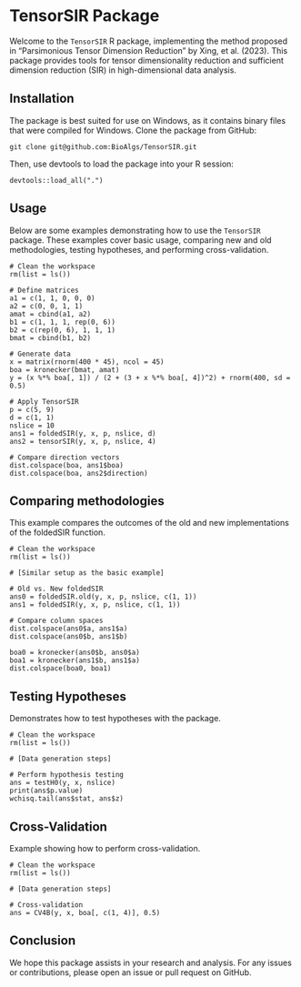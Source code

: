 # TensorSIR Package

Welcome to the `TensorSIR` R package, implementing the method proposed in “Parsimonious Tensor Dimension Reduction” by Xing, et al. (2023). This package provides tools for tensor dimensionality reduction and sufficient dimension reduction (SIR) in high-dimensional data analysis.

## Installation
The package is best suited for use on Windows, as it contains binary files that were compiled for Windows.
Clone the package from GitHub:
```{bash}
git clone git@github.com:BioAlgs/TensorSIR.git
```
Then, use devtools to load the package into your R session:
```{r}
devtools::load_all(".")
```
## Usage
Below are some examples demonstrating how to use the `TensorSIR` package. These examples cover basic usage, comparing new and old methodologies, testing hypotheses, and performing cross-validation.
```{r}
# Clean the workspace
rm(list = ls())

# Define matrices
a1 = c(1, 1, 0, 0, 0)
a2 = c(0, 0, 1, 1)
amat = cbind(a1, a2)
b1 = c(1, 1, 1, rep(0, 6))
b2 = c(rep(0, 6), 1, 1, 1)
bmat = cbind(b1, b2)

# Generate data
x = matrix(rnorm(400 * 45), ncol = 45)
boa = kronecker(bmat, amat)
y = (x %*% boa[, 1]) / (2 + (3 + x %*% boa[, 4])^2) + rnorm(400, sd = 0.5)

# Apply TensorSIR
p = c(5, 9)
d = c(1, 1)
nslice = 10
ans1 = foldedSIR(y, x, p, nslice, d)
ans2 = tensorSIR(y, x, p, nslice, 4)

# Compare direction vectors
dist.colspace(boa, ans1$boa)
dist.colspace(boa, ans2$direction)
```
## Comparing methodologies
This example compares the outcomes of the old and new implementations of the foldedSIR function.
```{r}
# Clean the workspace
rm(list = ls())

# [Similar setup as the basic example]

# Old vs. New foldedSIR
ans0 = foldedSIR.old(y, x, p, nslice, c(1, 1))
ans1 = foldedSIR(y, x, p, nslice, c(1, 1))

# Compare column spaces
dist.colspace(ans0$a, ans1$a)
dist.colspace(ans0$b, ans1$b)

boa0 = kronecker(ans0$b, ans0$a)
boa1 = kronecker(ans1$b, ans1$a)
dist.colspace(boa0, boa1)
```

## Testing Hypotheses
Demonstrates how to test hypotheses with the package.
```{r}
# Clean the workspace
rm(list = ls())

# [Data generation steps]

# Perform hypothesis testing
ans = testH0(y, x, nslice)
print(ans$p.value)
wchisq.tail(ans$stat, ans$z)
```

## Cross-Validation
Example showing how to perform cross-validation.
```{r}
# Clean the workspace
rm(list = ls())

# [Data generation steps]

# Cross-validation
ans = CV4B(y, x, boa[, c(1, 4)], 0.5)
```
## Conclusion
We hope this package assists in your research and analysis. For any issues or contributions, please open an issue or pull request on GitHub.

